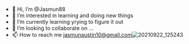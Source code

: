 - 👋 Hi, I’m @Jasmun88
- 👀 I’m interested in learning and doing new things
- 🌱 I’m currently learning yrying to figure it out
- 💞️ I’m looking to collaborate on ...
- 📫 How to reach me jasmunaustin10@gmail.com![20210922_125243](https://github.com/Jasmun88/Jasmun88/assets/142364734/a53f2b94-92a8-4cb1-a6a4-75873b3f70eb)


<!---
Jasmun88/Jasmun88 is a ✨ special ✨ repository because its `README.md` (this file) appears on your GitHub profile.
You can click the Preview link to take a look at your changes.
--->
